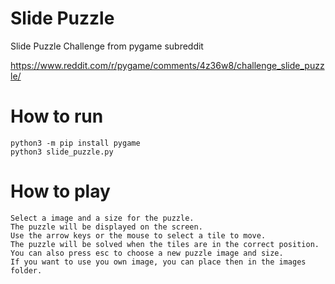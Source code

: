 # Slide Puzzle

Slide Puzzle Challenge from pygame subreddit

https://www.reddit.com/r/pygame/comments/4z36w8/challenge_slide_puzzle/

# How to run
    python3 -m pip install pygame
    python3 slide_puzzle.py

# How to play
    Select a image and a size for the puzzle.
    The puzzle will be displayed on the screen.
    Use the arrow keys or the mouse to select a tile to move.
    The puzzle will be solved when the tiles are in the correct position.
    You can also press esc to choose a new puzzle image and size.
    If you want to use you own image, you can place then in the images folder.
